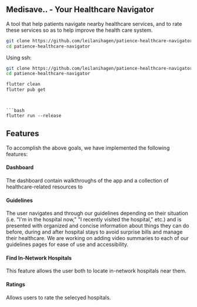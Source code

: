 ## Medisave.. - Your Healthcare Navigator

A tool that help patients navigate nearby healthcare services, and to rate these services so as to help improve the health care system.




```bash
git clone https://github.com/leilanihagen/patience-healthcare-navigator.git
cd patience-healthcare-navigator
```

Using ssh:

```bash
git clone https://github.com/leilanihagen/patience-healthcare-navigator.git
cd patience-healthcare-navigator
```



```bash
flutter clean
flutter pub get
```


```


```bash
flutter run --release
```











## Features

To accomplish the above goals, we have implemented the following features:

#### Dashboard

The dashboard contain walkthroughs of the app and a collection of healthcare-related resources to

#### Guidelines

The user navigates and through our guidelines depending on their situation (i.e. "I'm in the hospital now," "I recently visited the hospital," etc.) and is presented with organized and concise information about things they can do before, during and after hospital stays to avoid surprise bills and manage their healthcare. We are working on adding video summaries to each of our guidelines pages for ease of use and accessibility.



#### Find In-Network Hospitals

This feature allows the user both to locate in-network hospitals near them. 
#### Ratings

Allows users to rate the selecyed hospitals.

